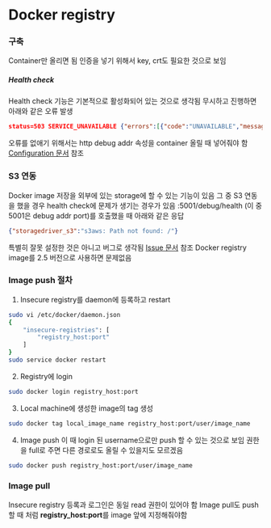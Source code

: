# Docker registry

### 구축
Container만 올리면 됨
인증을 넣기 위해서 key, crt도 필요한 것으로 보임

##### Health check
Health check 기능은 기본적으로 활성화되어 있는 것으로 생각됨
무시하고 진행하면 아래와 같은 오류 발생
```json
status=503 SERVICE_UNAVAILABLE {"errors":[{"code":"UNAVAILABLE","message":"service unavailable","detail":"health check failed: please see /debug/health"}]}
```
오류를 없애기 위해서는 http debug addr 속성을 container 올릴 때 넣어줘야 함
[Configuration 문서][docker_registry_configuration] 참조

### S3 연동
Docker image 저장을 외부에 있는 storage에 할 수 있는 기능이 있음
그 중 S3 연동을 했을 경우 health check에 문제가 생기는 경우가 있음
:5001/debug/health (이 중 5001은 debug addr port)를 호출했을 때 아래와 같은 응답
```json
{"storagedriver_s3":"s3aws: Path not found: /"}
```
특별히 잘못 설정한 것은 아니고 버그로 생각됨
[Issue 문서][s3_health_check_issue] 참조
Docker registry image를 2.5 버전으로 사용하면 문제없음

### Image push 절차
1. Insecure registry를 daemon에 등록하고 restart
```bash
sudo vi /etc/docker/daemon.json
{
    "insecure-registries": [
        "registry_host:port"
    ]
}
sudo service docker restart
```
2. Registry에 login
```bash
sudo docker login registry_host:port
```
3. Local machine에 생성한 image의 tag 생성
```bash
sudo docker tag local_image_name registry_host:port/user/image_name
```
4. Image push
이 때 login 된 username으로만 push 할 수 있는 것으로 보임
권한을 full로 주면 다른 경로로도 올릴 수 있을지도 모르겠음
```bash
sudo docker push registry_host:port/user/image_name
```

### Image pull
Insecure registry 등록과 로그인은 동일
read 권한이 있어야 함
Image pull도 push 할 때 처럼 **registry_host:port**를 image 앞에 지정해줘야함

[docker_registry_configuration]: https://github.com/docker/distribution/blob/master/docs/configuration.md#debug
[s3_health_check_issue]: https://github.com/docker/distribution/issues/2292